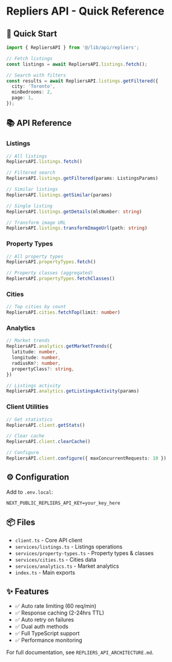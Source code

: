 # Repliers API - Quick Reference

## 🚀 Quick Start

```typescript
import { RepliersAPI } from '@/lib/api/repliers';

// Fetch listings
const listings = await RepliersAPI.listings.fetch();

// Search with filters
const results = await RepliersAPI.listings.getFiltered({
  city: 'Toronto',
  minBedrooms: 2,
  page: 1,
});
```

## 📚 API Reference

### Listings

```typescript
// All listings
RepliersAPI.listings.fetch()

// Filtered search
RepliersAPI.listings.getFiltered(params: ListingsParams)

// Similar listings
RepliersAPI.listings.getSimilar(params)

// Single listing
RepliersAPI.listings.getDetails(mlsNumber: string)

// Transform image URL
RepliersAPI.listings.transformImageUrl(path: string)
```

### Property Types

```typescript
// All property types
RepliersAPI.propertyTypes.fetch()

// Property classes (aggregated)
RepliersAPI.propertyTypes.fetchClasses()
```

### Cities

```typescript
// Top cities by count
RepliersAPI.cities.fetchTop(limit: number)
```

### Analytics

```typescript
// Market trends
RepliersAPI.analytics.getMarketTrends({
  latitude: number,
  longitude: number,
  radiusKm?: number,
  propertyClass?: string,
})

// Listings activity
RepliersAPI.analytics.getListingsActivity(params)
```

### Client Utilities

```typescript
// Get statistics
RepliersAPI.client.getStats()

// Clear cache
RepliersAPI.client.clearCache()

// Configure
RepliersAPI.client.configure({ maxConcurrentRequests: 10 })
```

## ⚙️ Configuration

Add to `.env.local`:
```
NEXT_PUBLIC_REPLIERS_API_KEY=your_key_here
```

## 📦 Files

- `client.ts` - Core API client
- `services/listings.ts` - Listings operations
- `services/property-types.ts` - Property types & classes
- `services/cities.ts` - Cities data
- `services/analytics.ts` - Market analytics
- `index.ts` - Main exports

## ✨ Features

- ✅ Auto rate limiting (60 req/min)
- ✅ Response caching (2-24hrs TTL)
- ✅ Auto retry on failures
- ✅ Dual auth methods
- ✅ Full TypeScript support
- ✅ Performance monitoring

For full documentation, see `REPLIERS_API_ARCHITECTURE.md`.

